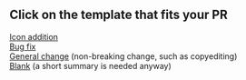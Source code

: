 ## Click on the template that fits your PR
<!-- Use the `Preview` tab. -->
[Icon addition](?expand=1&template=icon_addition.md)  
[Bug fix](?expand=1&template=bug_fix.md)  
[General change](?expand=1&template=general_change.md) (non-breaking change, such as copyediting)  
[Blank](?expand=1&body=+) (a short summary is needed anyway)  
